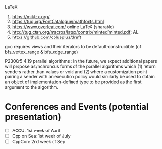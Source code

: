 LaTeX
1. https://miktex.org/
2. https://tug.org/FontCatalogue/mathfonts.html
3. https://www.overleaf.com/ online LaTeX (sharable)
4. http://tug.ctan.org/macros/latex/contrib/minted/minted.pdf: AL
5. https://github.com/cplusplus/draft

gcc requires views and their iterators to be default-constructible (cf bfs_vertex_range & bfs_edge_range)

P2300r5 4.19 parallel algorithms
:	In the future, we expect additional papers will propose asynchronous forms of the parallel algorithms 
	which (1) return senders rather than values or void and (2) where a customization point pairing a sender 
	with an execution policy would similarly be used to obtain an object of implementation-defined type to 
	be provided as the first argument to the algorithm.

# Conferences and Events (potential presentation)
- [ ] ACCU:       1st week of April
- [ ] Cpp on Sea: 1st week of July
- [ ] CppCon:     2nd week of Sep
